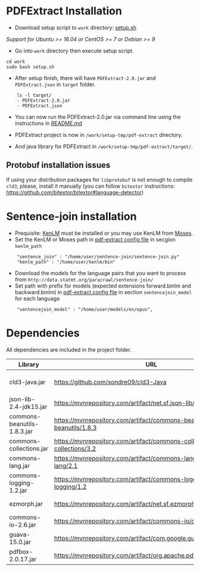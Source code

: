 # PDFExtract Installation

- Download setup script to `work` directory: [setup.sh](setup.sh)

*Support for Ubuntu >= 16.04 or CentOS >= 7 or Debian >= 9*
	

- Go into `work` directory then execute setup script.

```
cd work
sudo bash setup.sh
```

- After setup finish, there will have `PDFExtract-2.0.jar` and `PDFExtract.json` in `target` folder.

```
	ls -l target/
	- PDFExtract-2.0.jar
	- PDFExtract.json
```

- You can now run the PDFExtract-2.0.jar via command line using the instructions in [README.md](README.md)

- PDFExtract project is now in `/work/setup-tmp/pdf-extract` directory.

- And java library for PDFExtract in `/work/setup-tmp/pdf-extract/target/`.


## Protobuf installation issues
If using your distribution packages for `libprotobuf` is not enough to compile `cld3`, please, install it manually (you can follow `bitextor` instructions: https://github.com/bitextor/bitextor#language-detector)



# Sentence-join installation

- Prequisite: [KenLM](https://github.com/kpu/kenlm) must be installed or you may use KenLM from [Moses](https://github.com/moses-smt/mosesdecoder).
- Set the KenLM or Moses path in [pdf-extract config file](PDFExtract.json) in secgion `kenlm_path`

```
	"sentence_join" : "/home/user/sentence-join/sentence-join.py"
	"kenlm_path" : "/home/user/kenlm/bin"
```

- Download the models for the language pairs that you want to process from `http://data.statmt.org/paracrawl/sentence-join/`
- Set path with prefix for models (expected extensions forward.binlm and backward.binlm) in [pdf-extract config file](PDFExtract.json) in section `sentencejoin_model` for each language

```
	"sentencejoin_model" : "/home/user/models/en/opus",
```


# Dependencies
All dependencies are included in the project folder.


| Library | URL| Description |
| --- | --- | --- |
| cld3-java.jar | https://github.com/xondre09/cld3-Java | Java wrapper for cld3 |
| json-lib-2.4-jdk15.jar |	https://mvnrepository.com/artifact/net.sf.json-lib/json-lib/2.4 | Read json |
| commons-beanutils-1.8.3.jar | https://mvnrepository.com/artifact/commons-beanutils/commons-beanutils/1.8.3 | Dependency of json |
| commons-collections.jar | https://mvnrepository.com/artifact/commons-collections/commons-collections/3.2 | Dependency of json |
| commons-lang.jar | https://mvnrepository.com/artifact/commons-lang/commons-lang/2.1 | Dependency of json |
| commons-logging-1.2.jar |	https://mvnrepository.com/artifact/commons-logging/commons-logging/1.2 | Dependency of json |
| ezmorph.jar |	https://mvnrepository.com/artifact/net.sf.ezmorph/ezmorph/1.0.6 | Dependency of json |
| commons-io-2.6.jar | https://mvnrepository.com/artifact/commons-io/commons-io/2.6 | Read / write file |
| guava-15.0.jar |	https://mvnrepository.com/artifact/com.google.guava/guava/15.0 | Manage collections |
| pdfbox-2.0.17.jar |	https://mvnrepository.com/artifact/org.apache.pdfbox/pdfbox/2.0.17 | Manage pdf file |


